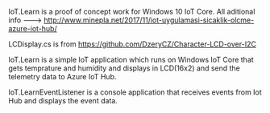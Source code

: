 
IoT.Learn is a proof of concept work for Windows 10 IoT Core. All aditional info ---> http://www.minepla.net/2017/11/iot-uygulamasi-sicaklik-olcme-azure-iot-hub/

LCDisplay.cs is from https://github.com/DzeryCZ/Character-LCD-over-I2C 

IoT.Learn is a simple IoT application which runs on Windows IoT Core that gets temprature and humidity and displays in LCD(16x2) and send the telemetry data to Azure IoT Hub.

IoT.LearnEventListener is a console application that receives events from Iot Hub and displays the event data.


